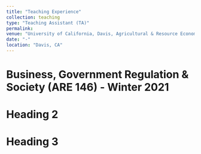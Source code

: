```yaml
---
title: "Teaching Experience"
collection: teaching
type: "Teaching Assistant (TA)"
permalink: 
venue: "University of California, Davis, Agricultural & Resource Economics"
date: "-"
location: "Davis, CA"
---
```


Business, Government Regulation & Society (ARE 146) - Winter 2021
======

Heading 2
======

Heading 3
======